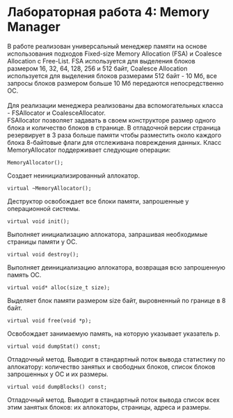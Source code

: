 # Лабораторная работа 4: Memory Manager

В работе реализован универсальный менеджер памяти на основе использования подходов Fixed-size Memory Allocation (FSA) и Coalesce Allocation с Free-List. FSA используется для выделения блоков размером 16, 32, 64, 128, 256 и 512 байт, Coalesce Allocation используется для выделения блоков размерами 512 байт - 10 Мб, все запросы блоков размером больше 10 Мб передаются непосредственно ОС.<br /><br />
Для реализации менеджера реализованы два вспомогательных класса - FSAllocator и CoalesceAllocator.<br />
FSAllocator позволяет задавать в своем конструкторе размер одного блока и количество блоков в странице. В отладочной версии страница резервирует в 3 раза больше памяти чтобы разместить около каждого блока 8-байтовые флаги для отслеживана повреждения данных.
Класс MemoryAllocator поддерживает следующие операции:<br />
```
MemoryAllocator();
```
Создает неинициализированный аллокатор.
```
virtual ~MemoryAllocator();
```
Деструктор освобождает все блоки памяти, запрошенные у
операционной системы.
```
virtual void init();
```
Выполняет инициализацию аллокатора, запрашивая необходимые
страницы памяти у ОС.
```
virtual void destroy();
```
Выполняет деинициализацию аллокатора, возвращая всю
запрошенную память ОС.
```
virtual void* alloc(size_t size);
```
Выделяет блок памяти размером size байт, выровненный по границе
в 8 байт.
```
virtual void free(void *p);
```
Освобождает занимаемую память, на которую указывает указатель p.
```
virtual void dumpStat() const;
```
Отладочный метод. Выводит в стандартный поток вывода статистику по
аллокатору: количество занятых и свободных блоков, список блоков
запрошенных у ОС и их размеры.
```
virtual void dumpBlocks() const;
```
Отладочный метод. Выводит в стандартный поток вывода список всех этим
занятых блоков: их аллокаторы, страницы, адреса и размеры.
